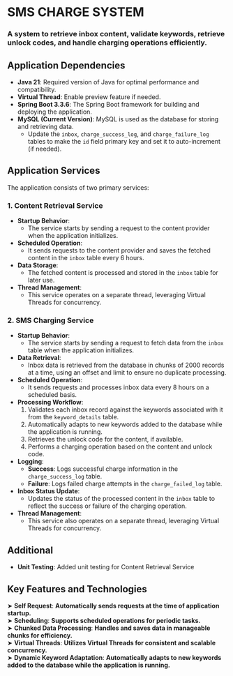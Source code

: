 # SMS CHARGE SYSTEM
### A system to retrieve inbox content, validate keywords, retrieve unlock codes, and handle charging operations efficiently.

## Application Dependencies

- **Java 21**: Required version of Java for optimal performance and compatibility.
- **Virtual Thread**: Enable preview feature if needed.
- **Spring Boot 3.3.6**: The Spring Boot framework for building and deploying the application.
- **MySQL (Current Version)**: MySQL is used as the database for storing and retrieving data.
  - Update the `inbox`, `charge_success_log`, and `charge_failure_log` tables to make the `id` field primary key and set it to auto-increment (if needed).

## Application Services

The application consists of two primary services:

### 1. Content Retrieval Service

- **Startup Behavior**:
  - The service starts by sending a request to the content provider when the application initializes.
- **Scheduled Operation**:
  - It sends requests to the content provider and saves the fetched content in the `inbox` table every 6 hours.
- **Data Storage**:
  - The fetched content is processed and stored in the `inbox` table for later use.
- **Thread Management**:
  - This service operates on a separate thread, leveraging Virtual Threads for concurrency.

### 2. SMS Charging Service

- **Startup Behavior**:
  - The service starts by sending a request to fetch data from the `inbox` table when the application initializes.
- **Data Retrieval**:
  - Inbox data is retrieved from the database in chunks of 2000 records at a time, using an offset and limit to ensure no duplicate processing.
- **Scheduled Operation**:
  - It sends requests and processes inbox data every 8 hours on a scheduled basis.
- **Processing Workflow**:
  1. Validates each inbox record against the keywords associated with it from the `keyword_details` table.
  2. Automatically adapts to new keywords added to the database while the application is running.
  3. Retrieves the unlock code for the content, if available.
  4. Performs a charging operation based on the content and unlock code.
- **Logging**:
  - **Success**: Logs successful charge information in the `charge_success_log` table.
  - **Failure**: Logs failed charge attempts in the `charge_failed_log` table.
- **Inbox Status Update**:
  - Updates the status of the processed content in the `inbox` table to reflect the success or failure of the charging operation.
- **Thread Management**:
  - This service also operates on a separate thread, leveraging Virtual Threads for concurrency.

## Additional

- **Unit Testing**: Added unit testing for Content Retrieval Service

## Key Features and Technologies

➤ **Self Request**: **Automatically sends requests at the time of application startup.**  
➤ **Scheduling**: **Supports scheduled operations for periodic tasks.**  
➤ **Chunked Data Processing**: **Handles and saves data in manageable chunks for efficiency.**  
➤ **Virtual Threads**: **Utilizes Virtual Threads for consistent and scalable concurrency.**  
➤ **Dynamic Keyword Adaptation**: **Automatically adapts to new keywords added to the database while the application is running.**  




